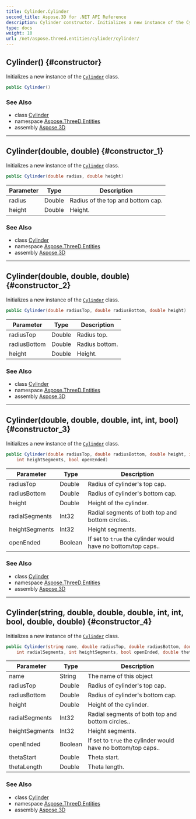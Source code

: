 ```yaml
---
title: Cylinder.Cylinder
second_title: Aspose.3D for .NET API Reference
description: Cylinder constructor. Initializes a new instance of the Cylinder class
type: docs
weight: 10
url: /net/aspose.threed.entities/cylinder/cylinder/
---
```

## Cylinder() {#constructor}

Initializes a new instance of the [`Cylinder`](../) class.

```csharp
public Cylinder()
```

### See Also

* class [Cylinder](../)
* namespace [Aspose.ThreeD.Entities](../../../aspose.threed.entities/)
* assembly [Aspose.3D](../../../)

---

## Cylinder(double, double) {#constructor_1}

Initializes a new instance of the [`Cylinder`](../) class.

```csharp
public Cylinder(double radius, double height)
```

| Parameter | Type | Description |
| --- | --- | --- |
| radius | Double | Radius of the top and bottom cap. |
| height | Double | Height. |

### See Also

* class [Cylinder](../)
* namespace [Aspose.ThreeD.Entities](../../../aspose.threed.entities/)
* assembly [Aspose.3D](../../../)

---

## Cylinder(double, double, double) {#constructor_2}

Initializes a new instance of the [`Cylinder`](../) class.

```csharp
public Cylinder(double radiusTop, double radiusBottom, double height)
```

| Parameter | Type | Description |
| --- | --- | --- |
| radiusTop | Double | Radius top. |
| radiusBottom | Double | Radius bottom. |
| height | Double | Height. |

### See Also

* class [Cylinder](../)
* namespace [Aspose.ThreeD.Entities](../../../aspose.threed.entities/)
* assembly [Aspose.3D](../../../)

---

## Cylinder(double, double, double, int, int, bool) {#constructor_3}

Initializes a new instance of the [`Cylinder`](../) class.

```csharp
public Cylinder(double radiusTop, double radiusBottom, double height, int radialSegments, 
    int heightSegments, bool openEnded)
```

| Parameter | Type | Description |
| --- | --- | --- |
| radiusTop | Double | Radius of cylinder's top cap. |
| radiusBottom | Double | Radius of cylinder's bottom cap. |
| height | Double | Height of the cylinder. |
| radialSegments | Int32 | Radial segments of both top and bottom circles.. |
| heightSegments | Int32 | Height segments. |
| openEnded | Boolean | If set to `true` the cylinder would have no bottom/top caps.. |

### See Also

* class [Cylinder](../)
* namespace [Aspose.ThreeD.Entities](../../../aspose.threed.entities/)
* assembly [Aspose.3D](../../../)

---

## Cylinder(string, double, double, double, int, int, bool, double, double) {#constructor_4}

Initializes a new instance of the [`Cylinder`](../) class.

```csharp
public Cylinder(string name, double radiusTop, double radiusBottom, double height, 
    int radialSegments, int heightSegments, bool openEnded, double thetaStart, double thetaLength)
```

| Parameter | Type | Description |
| --- | --- | --- |
| name | String | The name of this object |
| radiusTop | Double | Radius of cylinder's top cap. |
| radiusBottom | Double | Radius of cylinder's bottom cap. |
| height | Double | Height of the cylinder. |
| radialSegments | Int32 | Radial segments of both top and bottom circles.. |
| heightSegments | Int32 | Height segments. |
| openEnded | Boolean | If set to `true` the cylinder would have no bottom/top caps.. |
| thetaStart | Double | Theta start. |
| thetaLength | Double | Theta length. |

### See Also

* class [Cylinder](../)
* namespace [Aspose.ThreeD.Entities](../../../aspose.threed.entities/)
* assembly [Aspose.3D](../../../)



